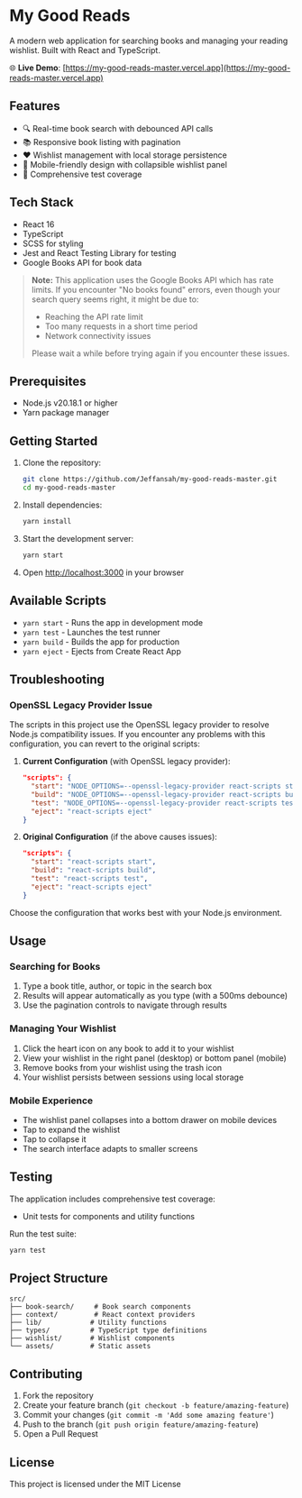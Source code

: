 # My Good Reads

A modern web application for searching books and managing your reading wishlist. Built with React and TypeScript.

🌐 **Live Demo**: [https://my-good-reads-master.vercel.app](https://my-good-reads-master.vercel.app)

## Features

- 🔍 Real-time book search with debounced API calls
- 📚 Responsive book listing with pagination
- ❤️ Wishlist management with local storage persistence
- 📱 Mobile-friendly design with collapsible wishlist panel
- 🧪 Comprehensive test coverage

## Tech Stack

- React 16
- TypeScript
- SCSS for styling
- Jest and React Testing Library for testing
- Google Books API for book data

> **Note:** This application uses the Google Books API which has rate limits. If you encounter "No books found" errors, even though your search query seems right, it might be due to:
>
> - Reaching the API rate limit
> - Too many requests in a short time period
> - Network connectivity issues
>
> Please wait a while before trying again if you encounter these issues.

## Prerequisites

- Node.js v20.18.1 or higher
- Yarn package manager

## Getting Started

1. Clone the repository:

   ```bash
   git clone https://github.com/Jeffansah/my-good-reads-master.git
   cd my-good-reads-master
   ```

2. Install dependencies:

   ```bash
   yarn install
   ```

3. Start the development server:

   ```bash
   yarn start
   ```

4. Open [http://localhost:3000](http://localhost:3000) in your browser

## Available Scripts

- `yarn start` - Runs the app in development mode
- `yarn test` - Launches the test runner
- `yarn build` - Builds the app for production
- `yarn eject` - Ejects from Create React App

## Troubleshooting

### OpenSSL Legacy Provider Issue

The scripts in this project use the OpenSSL legacy provider to resolve Node.js compatibility issues. If you encounter any problems with this configuration, you can revert to the original scripts:

1. **Current Configuration** (with OpenSSL legacy provider):

   ```json
   "scripts": {
     "start": "NODE_OPTIONS=--openssl-legacy-provider react-scripts start",
     "build": "NODE_OPTIONS=--openssl-legacy-provider react-scripts build",
     "test": "NODE_OPTIONS=--openssl-legacy-provider react-scripts test",
     "eject": "react-scripts eject"
   }
   ```

2. **Original Configuration** (if the above causes issues):
   ```json
   "scripts": {
     "start": "react-scripts start",
     "build": "react-scripts build",
     "test": "react-scripts test",
     "eject": "react-scripts eject"
   }
   ```

Choose the configuration that works best with your Node.js environment.

## Usage

### Searching for Books

1. Type a book title, author, or topic in the search box
2. Results will appear automatically as you type (with a 500ms debounce)
3. Use the pagination controls to navigate through results

### Managing Your Wishlist

1. Click the heart icon on any book to add it to your wishlist
2. View your wishlist in the right panel (desktop) or bottom panel (mobile)
3. Remove books from your wishlist using the trash icon
4. Your wishlist persists between sessions using local storage

### Mobile Experience

- The wishlist panel collapses into a bottom drawer on mobile devices
- Tap to expand the wishlist
- Tap to collapse it
- The search interface adapts to smaller screens

## Testing

The application includes comprehensive test coverage:

- Unit tests for components and utility functions

Run the test suite:

```bash
yarn test
```

## Project Structure

```
src/
├── book-search/     # Book search components
├── context/         # React context providers
├── lib/            # Utility functions
├── types/          # TypeScript type definitions
├── wishlist/       # Wishlist components
└── assets/         # Static assets
```

## Contributing

1. Fork the repository
2. Create your feature branch (`git checkout -b feature/amazing-feature`)
3. Commit your changes (`git commit -m 'Add some amazing feature'`)
4. Push to the branch (`git push origin feature/amazing-feature`)
5. Open a Pull Request

## License

This project is licensed under the MIT License
